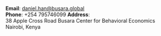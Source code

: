 __Email__: [daniel.han@busara.global](daniel.han@busara.global)  
__Phone__: +254 795746099 
__Address__:  
38 Apple Cross Road 
Busara Center for Behavioral Economics  
Nairobi, Kenya
